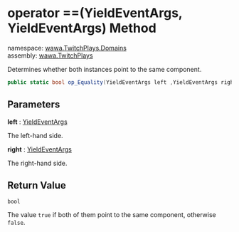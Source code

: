 # operator ==\(YieldEventArgs, YieldEventArgs\) Method

namespace: [wawa\.TwitchPlays\.Domains](../../wawa.TwitchPlays.Domains.md)<br />
assembly: [wawa\.TwitchPlays](../../../wawa.TwitchPlays.md)

Determines whether both instances point to the same component\.

```csharp
public static bool op_Equality(YieldEventArgs left ,YieldEventArgs right);
```

## Parameters

__left__ : [YieldEventArgs](../../../wawa.TwitchPlays/wawa.TwitchPlays.Domains/YieldEventArgs.md)

The left\-hand side\.

__right__ : [YieldEventArgs](../../../wawa.TwitchPlays/wawa.TwitchPlays.Domains/YieldEventArgs.md)

The right\-hand side\.

## Return Value

`bool`

The value `true` if both of them point to the same component, otherwise `false`\.


